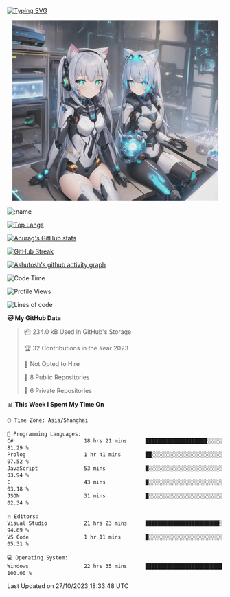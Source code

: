 [![Typing SVG](https://readme-typing-svg.demolab.com?font=Fira+Code&pause=1000&color=F78FDE&width=435&lines=%E6%AC%A2%E8%BF%8E%E5%A4%A7%E4%BD%AC%E6%9D%A5%E8%AE%BF0v0)](https://git.io/typing-svg)


<p align="center">
  <a href="https://github.com/qq583044063qq"><img src="banner.png" alt="qq583044063qq Banner"></a>
</p>



![:name](https://count.getloli.com/get/@hk416?theme=rule34)

[![Top Langs](https://github-readme-stats.vercel.app/api/top-langs/?username=qq583044063qq&locale=cn&hide=javascript,html,css&theme=tokyonight)](https://github.com/anuraghazra/github-readme-stats)

[![Anurag's GitHub stats](https://github-readme-stats.vercel.app/api?username=qq583044063qq&count_private=true&show_icons=true&locale=cn&theme=tokyonight)](https://github.com/anuraghazra/github-readme-stats)

[![GitHub Streak](https://streak-stats.demolab.com/?user=qq583044063qq&locale=zh_Hans&theme=tokyonight)](https://git.io/streak-stats)

[![Ashutosh's github activity graph](https://github-readme-activity-graph.vercel.app/graph?username=qq583044063qq&theme=tokyo-night)](https://github.com/ashutosh00710/github-readme-activity-graph)

<!--START_SECTION:waka-->
![Code Time](http://img.shields.io/badge/Code%20Time-374%20hrs%205%20mins-blue)

![Profile Views](http://img.shields.io/badge/Profile%20Views-1-blue)

![Lines of code](https://img.shields.io/badge/From%20Hello%20World%20I%27ve%20Written-904.7%20thousand%20lines%20of%20code-blue)

**🐱 My GitHub Data** 

> 📦 234.0 kB Used in GitHub's Storage 
 > 
> 🏆 32 Contributions in the Year 2023
 > 
> 🚫 Not Opted to Hire
 > 
> 📜 8 Public Repositories 
 > 
> 🔑 6 Private Repositories 
 > 
📊 **This Week I Spent My Time On** 

```text
🕑︎ Time Zone: Asia/Shanghai

💬 Programming Languages: 
C#                       18 hrs 21 mins      ████████████████████░░░░░   81.29 % 
Prolog                   1 hr 41 mins        ██░░░░░░░░░░░░░░░░░░░░░░░   07.52 % 
JavaScript               53 mins             █░░░░░░░░░░░░░░░░░░░░░░░░   03.94 % 
C                        43 mins             █░░░░░░░░░░░░░░░░░░░░░░░░   03.18 % 
JSON                     31 mins             █░░░░░░░░░░░░░░░░░░░░░░░░   02.34 % 

🔥 Editors: 
Visual Studio            21 hrs 23 mins      ████████████████████████░   94.69 % 
VS Code                  1 hr 11 mins        █░░░░░░░░░░░░░░░░░░░░░░░░   05.31 % 

💻 Operating System: 
Windows                  22 hrs 35 mins      █████████████████████████   100.00 % 
```


 Last Updated on 27/10/2023 18:33:48 UTC
<!--END_SECTION:waka-->
